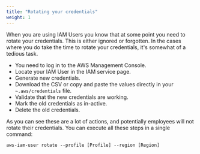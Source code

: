 ```yaml
---
title: "Rotating your credentials"
weight: 1
---
```


When you are using IAM Users you know that at some point you need to rotate your credentials. This is either ignored or forgotten.
In the cases where you do take the time to rotate your credentials, it's somewhat of a tedious task.

- You need to log in to the AWS Management Console.
- Locate your IAM User in the IAM service page.
- Generate new credentials.
- Download the CSV or copy and paste the values directly in your `~.aws/credentials` file.
- Validate that the new credentials are working.
- Mark the old credentials as in-active.
- Delete the old credentials.

As you can see these are a lot of actions, and potentially employees will not rotate their credentials.
You can execute all these steps in a single command:

```shell
aws-iam-user rotate --profile [Profile] --region [Region]
```
